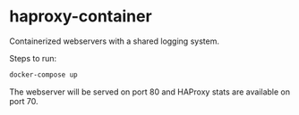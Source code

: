 # haproxy-container

Containerized webservers with a shared logging system.

Steps to run:
```bash
docker-compose up
```

The webserver will be served on port 80 and HAProxy stats are available on port 70.
